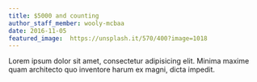 ```yaml
---
title: $5000 and counting
author_staff_member: wooly-mcbaa
date: 2016-11-05
featured_image:  https://unsplash.it/570/400?image=1018
---
```

Lorem ipsum dolor sit amet, consectetur adipisicing elit. Minima maxime quam architecto quo inventore harum ex magni, dicta impedit.
